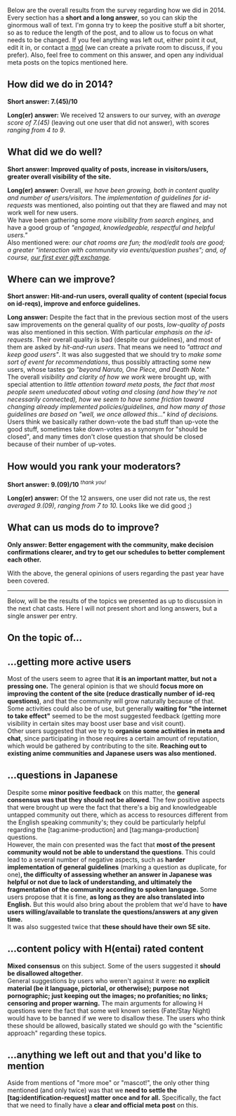 Below are the overall results from the survey regarding how we did in 2014. Every section has a **short and a long answer**, so you can skip the ginormous wall of text. I'm gonna try to keep the positive stuff a bit shorter, so as to reduce the length of the post, and to allow us to focus on what needs to be changed. If you feel anything was left out, either point it out, edit it in, or contact a [mod][1] (we can create a private room to discuss, if you prefer). Also, feel free to comment on this answer, and open any individual meta posts on the topics mentioned here.

## How did we do in 2014? ##
**Short answer: 7.(45)/10**

**Long(er) answer:** We received 12 answers to our survey, with an *average score of 7.(45)* (leaving out one user that did not answer), with scores *ranging from 4 to 9*.  

## What did we do well? ##
**Short answer: Improved quality of posts, increase in visitors/users, greater overall visibility of the site.**

**Long(er) answer:** Overall, *we have been growing, both in content quality and number of users/visitors.* The *implementation of guidelines for id-requests* was mentioned, also pointing out that they are flawed and may not work well for new users.  
We have been gathering some *more visibility from search engines*, and have a good group of *"engaged, knowledgeable, respectful and helpful users."*  
Also mentioned were: *our chat rooms are fun; the mod/edit tools are good; a greater "interaction with community via events/question pushes"; and, of course, [our first ever gift exchange][2].*

## Where can we improve? ##
**Short answer: Hit-and-run users, overall quality of content (special focus on id-reqs), improve and enforce guidelines.**

**Long answer:** Despite the fact that in the previous section most of the users saw improvements on the general quality of our posts, *low-quality of posts* was also mentioned in this section. With particular *emphasis on the id-requests*. Their overall quality is bad (despite our guidelines), and most of them are asked by *hit-and-run users*. That means we need to *"attract and keep good users"*. It was also suggested that we should try to *make some sort of event for recommendations*, thus possibly attracting some new users, whose tastes go *"beyond Naruto, One Piece, and Death Note."*  
The overall *visibility and clarity of how we work* were brought up, with special attention to *little attention toward meta posts, the fact that most people seem uneducated about voting and closing (and how they're not necessarily connected), how we seem to have some friction toward changing already implemented policies/guidelines, and how many of those guidelines are based on "well, we once allowed this..." kind of decisions.*  
Users think we basically rather down-vote the bad stuff than up-vote the good stuff, sometimes take down-votes as a synonym for "should be closed", and many times don't close question that should be closed because of their number of up-votes.

## How would you rank your moderators? ##
**Short answer: 9.(09)/10** <sup>*thank you!*</sup>

**Long(er) answer:** Of the 12 answers, one user did not rate us, the rest *averaged 9.(09), ranging from 7 to 10.* Looks like we did good ;)

## What can us mods do to improve? ##
**Only answer: Better engagement with the community, make decision confirmations clearer, and try to get our schedules to better complement each other.** 

With the above, the general opinions of users regarding the past year have been covered. 

---

Below, will be the results of the topics we presented as up to discussion in the next chat casts. Here I will not present short and long answers, but a single answer per entry.
 
## On the topic of... ##

## ...getting more active users ##
Most of the users seem to agree that **it is an important matter, but not a pressing one.** The general opinion is that we should **focus more on improving the content of the site (reduce drastically number of id-req questions)**, and that the community will grow naturally because of that. Some activities could also be of use, but generally **waiting for "the internet to take effect"** seemed to be the most suggested feedback (getting more visibility in certain sites may boost user base and visit count).  
Other users suggested that we try to **organise some activities in meta and chat**, since participating in those requires a certain amount of reputation, which would be gathered by contributing to the site. **Reaching out to existing anime communities and Japanese users was also mentioned.**

## ...questions in Japanese ##
Despite some **minor positive feedback** on this matter, the **general consensus was that they should not be allowed**. The few positive aspects that were brought up were the fact that there's a big and knowledgeable untapped community out there, which as access to resources different from the English speaking community's; they could be particularly helpful regarding the [tag:anime-production] and [tag:manga-production] questions.  
However, the main con presented was the fact that **most of the present community would not be able to understand the questions**. This could lead to a several number of negative aspects, such as **harder implementation of general guidelines** (marking a question as duplicate, for one)**, the difficulty of assessing whether an answer in Japanese was helpful or not due to lack of understanding, and ultimately the fragmentation of the community according to spoken language.** Some users propose that it is fine, **as long as they are also translated into English.** But this would also bring about the problem that we'd have to **have users willing/available to translate the questions/answers at any given time.**  
It was also suggested twice that **these should have their own SE site.**

## ...content policy with H(entai) rated content ##
**Mixed consensus** on this subject. Some of the users suggested it **should be disallowed altogether**.  
General suggestions by users who weren't against it were: **no explicit material (be it language, pictorial, or otherwise); purpose not pornographic; just keeping out the images; no profanities; no links; censoring and proper warning.** The main arguments for allowing H questions were the fact that some well known series (Fate/Stay Night) would have to be banned if we were to disallow these. The users who think these should be allowed, basically stated we should go with the "scientific approach" regarding these topics.

## ...anything we left out and that you'd like to mention ##
Aside from mentions of "more moe" or "mascot!", the only other thing mentioned (and only twice) was that we **need to settle the [tag:identification-request] matter once and for all.** Specifically, the fact that we need to finally have a **clear and official meta post** on this.




[1]: http://anime.stackexchange.com/users?tab=moderators
[2]: http://meta.anime.stackexchange.com/q/1131/49
